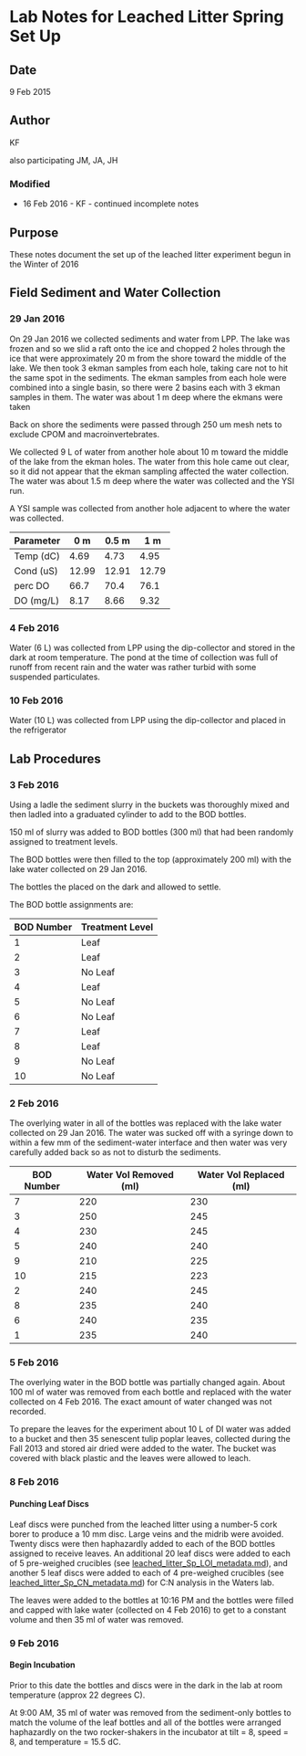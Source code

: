 # Lab Notes for Leached Litter Spring Set Up 

## Date

9 Feb 2015

## Author

KF 

also participating JM, JA, JH

### Modified

* 16 Feb 2016 - KF - continued incomplete notes

## Purpose

These notes document the set up of the leached litter experiment begun in the Winter of 2016

## Field Sediment and Water Collection

### 29 Jan 2016

On 29 Jan 2016 we collected sediments and water from LPP. The lake was frozen and so we slid a raft onto the ice and chopped 2 holes through the ice that were approximately 20 m from the shore toward the middle of the lake. We then took 3 ekman samples from
each hole, taking care not to hit the same spot in the sediments. The ekman samples from each hole were combined into a single basin, so there were 2 basins each with 3 ekman samples in them. The water was about 1 m deep where the ekmans were taken

Back on shore the sediments were passed through 250 um mesh nets to exclude CPOM and macroinvertebrates.

We collected 9 L of water from another hole about 10 m toward the middle of the lake from the ekman holes.  The water from this hole came out clear, so it did not appear that the ekman sampling affected the water collection. The water was about 1.5 m deep where the water was collected and the YSI run.

A YSI sample was collected from another hole adjacent to where the water was collected.

| Parameter |  0 m  | 0.5 m | 1 m   |
| --------- | ----- | ----- | ----  |
| Temp (dC) | 4.69  | 4.73  | 4.95  |
| Cond (uS) | 12.99 | 12.91 | 12.79 |
| perc DO   | 66.7  | 70.4  | 76.1  |
| DO (mg/L) | 8.17  | 8.66  | 9.32  |


### 4 Feb 2016

Water (6 L) was collected from LPP using the dip-collector and stored in the dark at room temperature. The pond at the time of collection was full of runoff from recent rain and the water was rather turbid with some suspended particulates.

### 10 Feb 2016

Water (10 L) was collected from LPP using the dip-collector and placed in the refrigerator

## Lab Procedures

### 3 Feb 2016

Using a ladle the sediment slurry in the buckets was thoroughly mixed and then ladled into a graduated cylinder to add to the BOD bottles.

150 ml of slurry was added to BOD bottles (300 ml) that had been randomly assigned to treatment levels.

The BOD bottles were then filled to the top (approximately 200 ml) with the lake water collected on 29 Jan 2016.

The bottles the placed on the dark and allowed to settle.

The BOD bottle assignments are:

| BOD Number | Treatment Level |
| ---------- | --------------- |
| 1          | Leaf            |
| 2          | Leaf            |
| 3          | No Leaf         |
| 4          | Leaf            |
| 5          | No Leaf         |
| 6          | No Leaf         |
| 7          | Leaf            |
| 8          | Leaf            |
| 9          | No Leaf         |
| 10         | No Leaf         |

### 2 Feb 2016

The overlying water in all of the bottles was replaced with the lake water collected on 29 Jan 2016. The water was sucked off with a syringe down to within a few mm of the sediment-water interface and then water was very carefully added back so as not to disturb the sediments.

| BOD Number | Water Vol Removed (ml) | Water Vol Replaced (ml) |
| ---------  | ---------------------- | ----------------------- |
| 7          | 220                    | 230                     |
| 3          | 250                    | 245                     |
| 4          | 230                    | 245                     |
| 5          | 240                    | 240                     |
| 9          | 210                    | 225                     |
| 10         | 215                    | 223                     |
| 2          | 240                    | 245                     |
| 8          | 235                    | 240                     |
| 6          | 240                    | 235                     |
| 1          | 235                    | 240                     |

### 5 Feb 2016

The overlying water in the BOD bottle was partially changed again. About 100 ml of water was removed from each bottle and replaced with the water collected on 4 Feb 2016. The exact amount of water changed was not recorded.

To prepare the leaves for the experiment about 10 L of DI water was added to a bucket and then 35 senescent tulip poplar leaves, collected during the Fall 2013 and stored air dried were added to the water.  The bucket was covered with black plastic and the leaves were allowed to leach.

### 8 Feb 2016
#### Punching Leaf Discs

Leaf discs were punched from the leached litter using a number-5 cork borer to produce a 10 mm disc. Large veins and the midrib were avoided. Twenty discs were then haphazardly added to each of the BOD bottles assigned to receive leaves. An additional 20 leaf discs were added to each of 5 pre-weighed crucibles (see [leached_litter_Sp_LOI_metadata.md]()), and another 5 leaf discs were added to each of 4 pre-weighed crucibles (see [leached_litter_Sp_CN_metadata.md]()) for C:N analysis in the Waters lab.

The leaves were added to the bottles at 10:16 PM and the bottles were filled and capped with lake water (collected on 4 Feb 2016) to get to a constant volume and then 35 ml of water was removed.

### 9 Feb 2016
#### Begin Incubation

Prior to this date the bottles and discs were in the dark in the lab at room temperature (approx 22 degrees C).

At 9:00 AM, 35 ml of water was removed from the sediment-only bottles to match the volume of the leaf bottles and all of the bottles were arranged haphazardly on the two rocker-shakers in the incubator at tilt = 8, speed = 8, and temperature = 15.5 dC.
